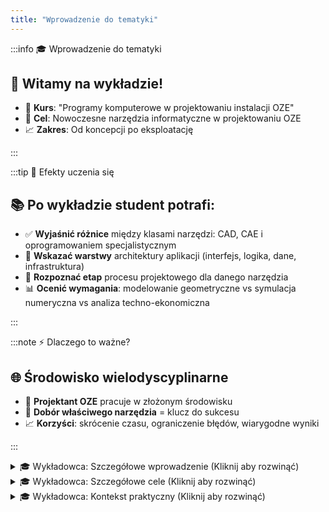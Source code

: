 ```yaml
---
title: "Wprowadzenie do tematyki"
---
```


:::info 🎓 Wprowadzenie do tematyki

## 🌱 Witamy na wykładzie!

- 🎯 **Kurs**: "Programy komputerowe w projektowaniu instalacji OZE"
- 🎯 **Cel**: Nowoczesne narzędzia informatyczne w projektowaniu OZE
- 📈 **Zakres**: Od koncepcji po eksploatację

:::

:::tip 🎯 Efekty uczenia się

## 📚 Po wykładzie student potrafi:

- ✅ **Wyjaśnić różnice** między klasami narzędzi: CAD, CAE i oprogramowaniem specjalistycznym
- 🔧 **Wskazać warstwy** architektury aplikacji (interfejs, logika, dane, infrastruktura)
- 🎯 **Rozpoznać etap** procesu projektowego dla danego narzędzia
- 📊 **Ocenić wymagania**: modelowanie geometryczne vs symulacja numeryczna vs analiza techno-ekonomiczna

:::

:::note ⚡ Dlaczego to ważne?

## 🌐 Środowisko wielodyscyplinarne

- 🔧 **Projektant OZE** pracuje w złożonym środowisku
- 🎯 **Dobór właściwego narzędzia** = klucz do sukcesu
- 📈 **Korzyści**: skrócenie czasu, ograniczenie błędów, wiarygodne wyniki

:::

<details>
<summary>🎓 Wykładowca: Szczegółowe wprowadzenie (Kliknij aby rozwinąć)</summary>

**Szanowni Państwo, witam na pierwszym wykładzie kursu „Programy komputerowe w projektowaniu instalacji OZE". Ten cykl zajęć pokaże, jak nowoczesne narzędzia informatyczne wspierają każdy etap projektowania – od koncepcji po eksploatację.**

W dzisiejszych czasach projektowanie instalacji OZE wymaga znajomości wielu klas narzędzi: systemów CAD i CAE, specjalistycznych środowisk branżowych (PV, wiatr, hybrydy), a także elementów architektury aplikacji: frontendu, backendu, baz danych i infrastruktury chmurowej/edge. W kolejnych sekcjach wprowadzimy te pojęcia i pokażemy ich praktyczne zastosowanie.

</details>

<details>
<summary>🎓 Wykładowca: Szczegółowe cele (Kliknij aby rozwinąć)</summary>

**Efekty uczenia się (po wykładzie student potrafi):**

- wyjaśnić różnice między klasami narzędzi: CAD, CAE i oprogramowaniem specjalistycznym,
- wskazać, które warstwy architektury aplikacji odpowiadają za interfejs, logikę, dane i infrastrukturę,
- rozpoznać, na którym etapie procesu projektowego użyć danego narzędzia,
- ocenić, czy dany problem wymaga modelowania geometrycznego, symulacji numerycznej, czy analizy techno‑ekonomicznej.

</details>

<details>
<summary>🎓 Wykładowca: Kontekst praktyczny (Kliknij aby rozwinąć)</summary>

**Dlaczego to ważne?**

Projektant OZE pracuje w środowisku wielodyscyplinarnym. Dobór właściwego narzędzia skraca czas projektu, ogranicza ryzyko błędów i pozwala uzyskać wiarygodne wyniki (energetyczne, ekonomiczne i techniczne). Ten wykład porządkuje mapę narzędzi i pokazuje, jak myśleć o ich roli w procesie.

</details>